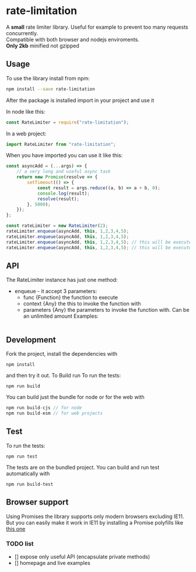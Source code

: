 # rate-limitation
A **small** rate limiter library. Useful for example to prevent too many requests concurrently.  
Compatible with both browser and nodejs enviroments.  
**Only 2kb** minified not gzipped

## Usage
To use the library install from npm:

``` bash
npm install --save rate-limitation
```

After the package is installed import in your project and use it

In node like this:
``` js
const RateLimiter = require("rate-limitation");
```
In a web project:
``` js
import RateLimiter from "rate-limitation";
```

When you have imported you can use it like this:
``` js
const asyncAdd = (...args) => {
    // a very long and useful async task
    return new Promise(resolve => {
        setTimeout(() => {
            const result = args.reduce((a, b) => a + b, 0);
            console.log(result);
            resolve(result);
        }, 5000);
    });
};

const rateLimiter = new RateLimiter(2);
rateLimiter.enqueue(asyncAdd, this, 1,2,3,4,5);
rateLimiter.enqueue(asyncAdd, this, 1,2,3,4,5);
rateLimiter.enqueue(asyncAdd, this, 1,2,3,4,5); // this will be executed after 5000ms
rateLimiter.enqueue(asyncAdd, this, 1,2,3,4,5); // this will be executed after 5000ms
```

## API

The RateLimiter instance has just one method:
 - enqueue - it accept 3 parameters:
   - func {Function} the function to execute
   - context {Any} the this to invoke the function with
   - parameters {Any} the parameters to invoke the function with. Can be an unlimited amount
Examples:

``` js

```
   

## Development
Fork the project, install the dependencies with
```
npm install
```
and then try it out. To Build run
To run the tests:
```
npm run build
```
You can build just the bundle for node or for the web with
``` js
npm run build-cjs // for node
npm run build-esm // for web projects
```

## Test
To run the tests:
```
npm run test
```
The tests are on the bundled project. You can build and run test automatically with
```
npm run build-test
```

## Browser support
Using Promises the library supports only modern browsers excluding IE11.  
But you can easily make it work in IE11 by installing a Promise polyfills like [this one](https://github.com/taylorhakes/promise-polyfill)

### TODO list
 - [] expose only useful API (encapsulate private methods)
 - [] homepage and live examples